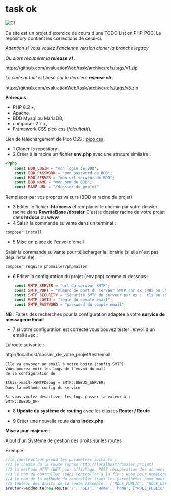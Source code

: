 # task ok
![CI](https://github.com/evaluationWeb/task/actions/workflows/cypress.yml/badge.svg?branch=test)

Ce site est un projet d'exercice de cours d'une TODO List en PHP POO.
Le repository contient les corrections de celui-ci.

*Attention si vous voulez l'ancienne version cloner la branche legacy*

*Ou alors récupérer la **release v1** :*

https://github.com/evaluationWeb/task/archive/refs/tags/v1.zip

*Le code actuel est basé sur la dernière **release v5** :*

https://github.com/evaluationWeb/task/archive/refs/tags/v5.zip

**Prérequis** :
- PHP 8.2 +,
- Apache,
- BDD Mysql ou MariaDB,
- composer 2.7 +,
- Framework CSS pico css (*falcultatif*),

Lien de téléchargement de Pico CSS :
[pico css](https://picocss.com/)

- 1 Cloner le repository.
- 2 Créer à la racine un fichier **env.php**
avec une struture similaire :
```php
<?php
    const BDD_LOGIN = "mon login de BDD";
    const BDD_PASSWORD = "mon password de BDD";
    const BDD_SERVER = "mon url serveur de BDD";
    const BDD_NAME = "mon nom de BDD";
    const BASE_URL = "/dossier_du_projet"
```
Remplacer par vos propres valeurs (BDD et racine du projet)

- 3 Editer le fichier **.htaccess** et remplacer le chemin par votre dossier racine
dans **RewriteBase /dossier**
C'est le dossier racine de votre projet dans **htdocs** ou **www**
- 4 Saisir la commande suivante dans un terminal :
```sh
composer install
```
- 5 Mise en place de l'envoi d'email

Saisir la commande suivante pour télécharger la librairie (si elle n'est pas déja installée)
```sh
composer require phpmailer/phpmailer
```

- 6 Editer la configuration du projet (env.php) comme ci-dessous :
```php
    const SMTP_SERVER = "url du serveur SMTP";
    const SMTP_PORT = "numéro de port du serveur SMTP par ex :485 ou 587";
    const SMTP_SECURITY = "Sécurité SMTP du serveur par ex :  tls ou ssl";
    const SMTP_LOGIN = "login du compte email";
    const SMTP_PASSWORD = "password du compte email";
```

**NB** : Faites des recherches pour la configuration adaptée à votre **service de messagerie Email**.

- 7 si votre configuration est correcte vous pouvez tester l'envoi d'un email avec : 

La route suivante : 

http://localhost/dossier_de_votre_projet/test/email

```txt
Elle va envoyer un email à votre boite (config SMTP)
Vous pourez voir les logs de l'envoi du mail 
de la configuration de :

$this->mail->SMTPDebug = SMTP::DEBUG_SERVER;
Dans la méthode config du service

Si vous voulez désactiver les logs passer la valeur à :
SMTP::DEBUG_OFF
```
- 8 **Update du système de routing** avec les classes **Router / Route**

- 9 Créer une nouvelle route dans **index.php**

**Mise à jour majeure** :

Ajout d'un Système de gestion des droits sur les routes

Exemple :
```php
//le constructeur prend les paramètres suivants :
//1 le chemin de la route (après http://localhost/dossier_projet)
//2 la méthode HTTP (GET pour affichage, POST récupération des données d'un formulaire)
//3 Le nom du controller (sans Controller à la fin : Home pour HomeController dans l'exemple)
//4 le nom de la méthode du controller (sans les parenthéses home pour home() dans l'exemple)
//5 tableau des droits de la route (Exemple : ["ROLE_PUBLIC", "ROLE_USER"])
$router->addRoute(new Route('/', 'GET', 'Home', 'home', ["ROLE_PUBLIC","ROLE_ADMIN"]));
```
